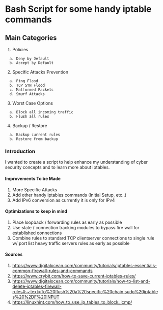 # Bash Script for some handy iptable commands

## Main Categories
1. Policies
```
  a. Deny by Default
  b. Accept by Default
  ```
2. Specific Attacks Prevention
```
  a. Ping Flood  
  b. TCP SYN Flood  
  c. Malformed Packets  
  d. Smurf Attacks
  ```
3. Worst Case Options
```
  a. Block all incoming traffic  
  b. Flush all rules
  ```
4. Backup / Restore
```
  a. Backup current rules
  b. Restore from backup
```
### Introduction
I wanted to create a script to help enhance my understanding of cyber security concepts and to learn more about iptables.

#### Improvements To be Made
1. More Specific Attacks
2. Add other handy iptables commands (Initial Setup, etc..)
3. Add IPv6 conversion as currently it is only for IPv4

#### Optimizations to keep in mind
1. Place loopback / forwarding rules as early as possible
2. Use state / connection tracking modules to bypass fire wall for established connections
3. Combine rules to standard TCP clientserver connections to single rule w/ port list heavy traffic servers rules as early as possible

#### Sources
1. https://www.digitalocean.com/community/tutorials/iptables-essentials-common-firewall-rules-and-commands
2. https://www.crybit.com/how-to-save-current-iptables-rules/
3. https://www.digitalocean.com/community/tutorials/how-to-list-and-delete-iptables-firewall-rules#:~:text=To%20flush%20a%20specific%20chain,sudo%20iptables%20%2DF%20INPUT
4. https://linuxhint.com/how_to_use_ip_tables_to_block_icmp/
